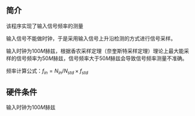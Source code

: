 ## 简介

该程序实现了输入信号频率的测量

输入信号不能做时钟，于是采用输入信号上升沿检测的方式进行信号采样。

输入时钟为$100M$赫兹，根据香农采样定理（奈奎斯特采样定理）理论上最大能采样的信号频率为$50M$赫兹，信号频率大于$50M$赫兹会导致信号频率测量不准确。

频率计算公式：$f_{in} = N_{in} / N_{std} × f_{std}$

## 硬件条件

输入时钟为$100M$赫兹
